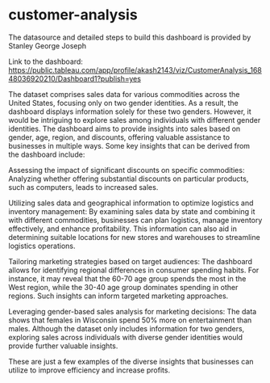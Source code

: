 # customer-analysis
The datasource and detailed steps to build this dashboard is provided by Stanley George Joseph

Link to the dashboard: https://public.tableau.com/app/profile/akash2143/viz/CustomerAnalysis_16848036920210/Dashboard1?publish=yes

The dataset comprises sales data for various commodities across the United States, focusing only on two gender identities. As a result, the dashboard displays information solely for these two genders. However, it would be intriguing to explore sales among individuals with different gender identities. The dashboard aims to provide insights into sales based on gender, age, region, and discounts, offering valuable assistance to businesses in multiple ways. Some key insights that can be derived from the dashboard include:

Assessing the impact of significant discounts on specific commodities: Analyzing whether offering substantial discounts on particular products, such as computers, leads to increased sales.

Utilizing sales data and geographical information to optimize logistics and inventory management: By examining sales data by state and combining it with different commodities, businesses can plan logistics, manage inventory effectively, and enhance profitability. This information can also aid in determining suitable locations for new stores and warehouses to streamline logistics operations.

Tailoring marketing strategies based on target audiences: The dashboard allows for identifying regional differences in consumer spending habits. For instance, it may reveal that the 60-70 age group spends the most in the West region, while the 30-40 age group dominates spending in other regions. Such insights can inform targeted marketing approaches.

Leveraging gender-based sales analysis for marketing decisions: The data shows that females in Wisconsin spend 50% more on entertainment than males. Although the dataset only includes information for two genders, exploring sales across individuals with diverse gender identities would provide further valuable insights.

These are just a few examples of the diverse insights that businesses can utilize to improve efficiency and increase profits.
